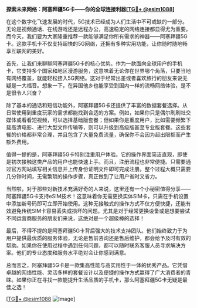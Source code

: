 **探索未来网络：阿塞拜疆5G卡——你的全球连接利器[[TG💪+ @esim1088](https://t.me/s/esim1088)]**

在这个数字化飞速发展的时代，5G技术已经成为人们生活中不可或缺的一部分。无论是视频通话、在线游戏还是远程办公，高速稳定的网络连接都显得尤为重要。而今天，我们要为大家隆重推荐一款能够满足你所有需求的神器——阿塞拜疆5G卡。这款手机卡不仅支持超快的5G网络，还拥有多种实用功能，让你随时随地畅享互联网的美好。

首先，让我们来聊聊阿塞拜疆5G卡的核心优势。作为一款面向全球用户的手机卡，它支持多个国家和地区漫游服务，这意味着无论你在世界哪个角落，只要当地有网络覆盖，就能轻松接入5G网络。这对于经常出差或者喜欢旅行的朋友来说无疑是一大福音。想象一下，在异国他乡也能享受到国内一样的流畅网络体验，是不是很令人兴奋？

除了基本的通话和短信功能外，阿塞拜疆5G卡还提供了丰富的数据套餐选择。从日常使用到重度玩家的需求都能找到合适的方案。例如，如果你只是偶尔刷刷社交媒体或看看短视频，可以选择基础版套餐；但如果你是重度用户，比如需要频繁下载高清电影、进行大型文件传输等，则可以升级到高级版甚至专业版套餐。这些套餐的价格都非常合理，并且包含了大量免费流量，确保你不会因为超出限额而产生额外费用。

值得一提的是，阿塞拜疆5G卡特别注重用户体验。它的操作界面简洁直观，即使是初次接触这类产品的用户也能快速上手。而且，注册流程也非常便捷。只需要通过官方网站填写相关信息并上传身份证明文件即可完成注册。整个过程大概只需要几分钟时间，无需繁琐的操作步骤，真正做到了让用户省时又省力。

当然啦，对于那些对新技术充满好奇的人来说，这里还有一个小秘密值得分享——阿塞拜疆5G卡支持eSIM技术！这意味着你无需更换实体SIM卡，只需在手机设置中添加新号码即可立即开始使用。这种无接触式的操作方式不仅方便快捷，还能有效避免传统SIM卡容易丢失或损坏的问题。尤其是对于经常更换设备或是想要尝试不同运营商服务的朋友们来说，这绝对是一个超级棒的选择！

最后，不得不提的是阿塞拜疆5G卡背后强大的技术支持团队。他们始终致力于为用户提供最优质的服务体验，无论是售前咨询还是售后维护，都会给予及时有效的帮助。如果你在使用过程中遇到任何问题，都可以随时联系客服人员寻求解决方案。他们的专业态度和服务水平绝对会让你感到满意。

总而言之，阿塞拜疆5G卡是一款集高性能与高实用性于一体的优秀产品。它凭借卓越的网络性能、灵活多样的套餐设计以及便捷的操作方式赢得了广大消费者的青睐。如果你正在寻找一款能提升生活品质的手机卡，那么阿塞拜疆5G卡无疑是最佳之选！

[[TG💪+ @esim1088](https://t.me/s/esim1088) ![Image](https://i.postimg.cc/4NQfJmqS/Snipaste-2025-05-13-00-14-12.png)]